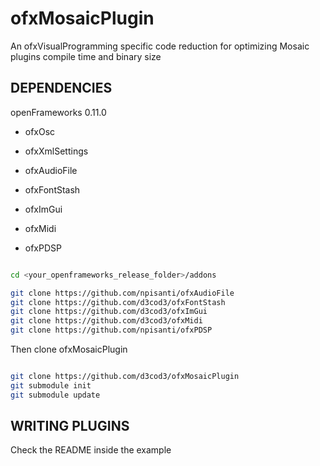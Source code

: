 # ofxMosaicPlugin

An ofxVisualProgramming specific code reduction for optimizing Mosaic plugins compile time and binary size

## DEPENDENCIES

openFrameworks 0.11.0

- ofxOsc
- ofxXmlSettings

- ofxAudioFile
- ofxFontStash
- ofxImGui
- ofxMidi
- ofxPDSP


```bash

cd <your_openframeworks_release_folder>/addons

git clone https://github.com/npisanti/ofxAudioFile
git clone https://github.com/d3cod3/ofxFontStash
git clone https://github.com/d3cod3/ofxImGui
git clone https://github.com/d3cod3/ofxMidi
git clone https://github.com/npisanti/ofxPDSP

```

Then clone ofxMosaicPlugin

```bash

git clone https://github.com/d3cod3/ofxMosaicPlugin
git submodule init
git submodule update

```

## WRITING PLUGINS

Check the README inside the example
